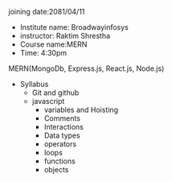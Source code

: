 
joining date:2081/04/11 
- Institute name:  Broadwayinfosys
- instructor: Raktim Shrestha
 - Course name:MERN
 - Time: 4:30pm
 
 MERN(MongoDb, Express.js, React.js, Node.js)
- Syllabus
  - Git and github
  - javascript
    - variables and Hoisting
    - Comments
    - Interactions
    - Data types
    - operators
    - loops
    - functions
    - objects
  
